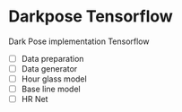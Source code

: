 # Darkpose Tensorflow
Dark Pose implementation Tensorflow

- [ ]  Data preparation
- [ ]  Data generator
- [ ]  Hour glass model
- [ ]  Base line model
- [ ]  HR Net
